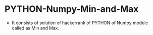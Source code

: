 # PYTHON-Numpy-Min-and-Max
- It consists of solution of hackerrank of PYTHON of Numpy module called as Min and Max.
